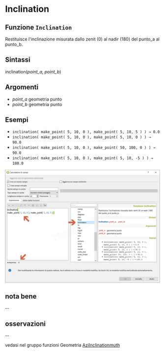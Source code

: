 # Inclination

## Funzione `Inclination`

Restituisce l'inclinazione misurata dallo zenit \(0\) al nadir \(180\) del punto\_a al punto\_b.

## Sintassi

inclination\(_point\_a, point\_b_\)

## Argomenti

* _point\_a_ geometria punto
* _point\_b_ geometria punto

## Esempi

* `inclination( make_point( 5, 10, 0 ), make_point( 5, 10, 5 ) ) → 0.0`
* `inclination( make_point( 5, 10, 0 ), make_point( 5, 10, 0 ) ) → 90.0`
* `inclination( make_point( 5, 10, 0 ), make_point( 50, 100, 0 ) ) → 90.0`
* `inclination( make_point( 5, 10, 0 ), make_point( 5, 10, -5 ) ) → 180.0`

![](../../../.gitbook/assets/inclination1%20%283%29.png)

## nota bene

--

## osservazioni

--

vedasi nel gruppo funzioni Geometria [AziInclinationmuth](https://github.com/pigreco/HfcQGIS/tree/852bbb62a0d5b7739914d4de0ea5b1ebbb5d81d1/gr_funzioni/geometria/inclination.md)

